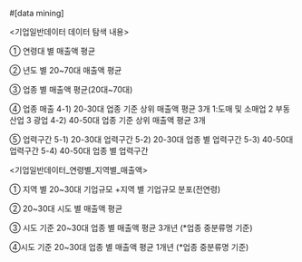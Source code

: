 #[data mining]

<기업일반데이터 데이터 탐색 내용>

① 연령대 별 매출액 평균

② 년도 별 20~70대 매출액 평균

③ 업종 별 매출액 평균(20대~70대)

④ 업종 매출
4-1) 20-30대 업종 기준 상위 매출액 평균 3개 
1:도매 및 소매업 2 부동산업 3 광업
4-2) 40-50대 업종 기준 상위 매출액 평균 3개

⑤ 업력구간
5-1) 20-30대 업력구간
5-2) 20-30대 업종 별 업력구간
5-3) 40-50대 업력구간 
5-4) 40-50대 업종 별 업력구간

<기업일반데이터_연령별_지역별_매출액>

① 지역 별 20~30대 기업규모
+지역 별 기업규모 분포(전연령)

② 20~30대 시도 별 매출액 평균

③ 시도 기준 20~30대 업종 별 매출액 평균 3개년 (*업종 중분류명 기준)

④시도 기준 20~30대 업종 별 매출액 평균 1개년 (*업종 중분류명 기준)
